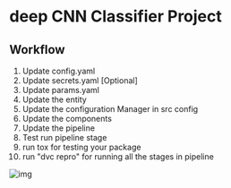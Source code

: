 # deep CNN Classifier Project

## Workflow
1. Update config.yaml
2. Update secrets.yaml [Optional]
3. Update params.yaml
4. Update the entity
5. Update the configuration Manager in src config
6. Update the components
7. Update the pipeline
8. Test run pipeline stage
9. run tox for testing your package
10. run "dvc repro" for running all the stages in pipeline

![img](https://raw.githubusercontent.com/c17hawke/FSDS_NOV_deepCNNClassifier/main/docs/images/Data%20Ingestion%402x%20(1).png)